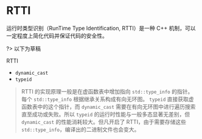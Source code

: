 # RTTI

运行时类型识别（RunTime Type Identification, RTTI）是一种 C++ 机制，可以一定程度上简化代码并保证代码的安全性。

?> 以下为草稿

RTTI 
- `dynamic_cast`
- `typeid`

> RTTI 的实现原理一般是在虚函数表中增加指向 `std::type_info` 的指针。每个 `std::type_info` 根据继承关系构成有向无环图。 `typeid` 直接获取虚函数表中的这个指针，而 `dynamic_cast` 需要在有向无环图中进行遍历搜索直至成功或失败。所以 `typeid` 的运行时性能与一般多态显著无差别，但 `dynamic_cast` 的性能消耗较大。但凡开启了 RTTI，由于需要存储这些 `std::type_info`，编译出的二进制文件也会变大。

